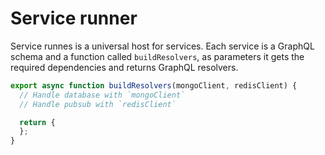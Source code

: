 # Service runner
Service runnes is a universal host for services.
Each service is a GraphQL schema and a function called `buildResolvers`, as parameters it gets the required dependencies and returns GraphQL resolvers.

```js
export async function buildResolvers(mongoClient, redisClient) {
  // Handle database with `mongoClient`
  // Handle pubsub with `redisClient`

  return {
  };
}
```
